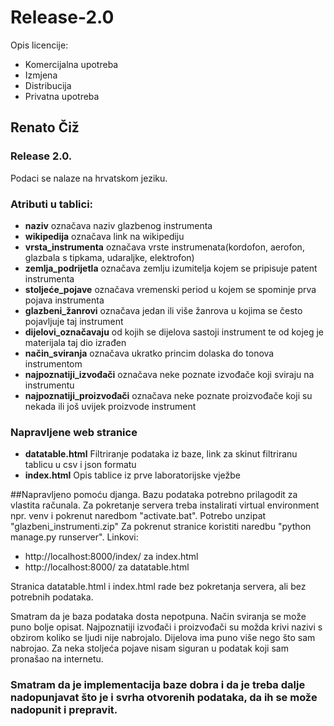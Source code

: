 # Release-2.0
 Opis licencije:
 - Komercijalna upotreba
 - Izmjena
 - Distribucija
 - Privatna upotreba
## **Renato Čiž**
### Release 2.0.
Podaci se nalaze na hrvatskom jeziku.
### Atributi u tablici:
 - **naziv** označava naziv glazbenog instrumenta
 - **wikipedija** označava link na wikipediju
 - **vrsta_instrumenta** označava vrste instrumenata(kordofon, aerofon, glazbala s tipkama, udaraljke, elektrofon)
 - **zemlja_podrijetla** označava zemlju izumitelja kojem se pripisuje patent instrumenta
 - **stoljeće_pojave** označava vremenski period u kojem se spominje prva pojava instrumenta
 - **glazbeni_žanrovi** označava jedan ili više žanrova u kojima se često pojavljuje taj instrument
 - **dijelovi_označavaju** od kojih se dijelova sastoji instrument te od kojeg je materijala taj dio izrađen
 - **način_sviranja** označava ukratko princim dolaska do tonova instrumentom
 - **najpoznatiji_izvođači** označava neke poznate izvođače koji sviraju na instrumentu
 - **najpoznatiji_proizvođači** označava neke poznate proizvođače koji su nekada ili još uvijek proizvode instrument

### Napravljene web stranice
- **datatable.html** Filtriranje podataka iz baze, link za skinut filtriranu tablicu u csv i json formatu
- **index.html** Opis tablice iz prve laboratorijske vježbe

##Napravljeno pomoću djanga.
Bazu podataka potrebno prilagodit za vlastita računala.
Za pokretanje servera treba instalirati virtual environment npr. venv i pokrenut naredbom "activate.bat".
Potrebo unzipat "glazbeni_instrumenti.zip"
Za pokrenut stranice koristiti naredbu "python manage.py runserver".
Linkovi:
 - http://localhost:8000/index/ za index.html
 - http://localhost:8000/ za datatable.html

Stranica datatable.html i index.html rade bez pokretanja servera, ali bez potrebnih podataka.
 
Smatram da je baza podataka dosta nepotpuna. Način sviranja se može puno bolje opisat. Najpoznatiji izvođači i proizvođači su možda krivi nazivi s obzirom koliko se ljudi nije nabrojalo. Dijelova ima puno više nego što sam nabrojao. Za neka stoljeća pojave nisam siguran u podatak koji sam pronašao na internetu.

### Smatram da je implementacija baze dobra i da je treba dalje nadopunjavat što je i svrha otvorenih podataka, da ih se može nadopunit i prepravit.
